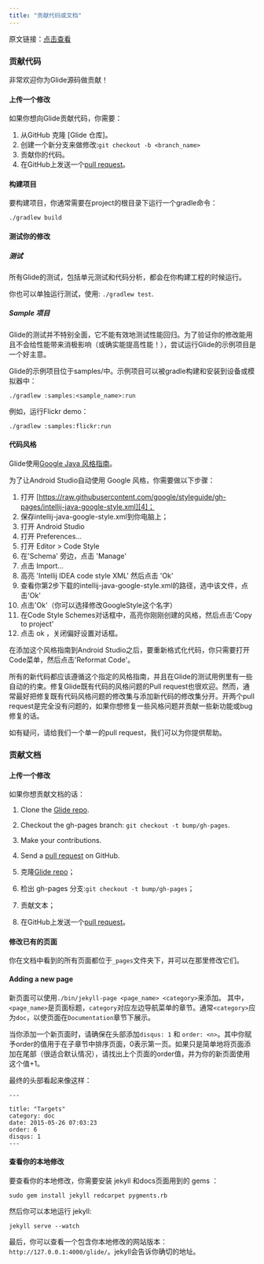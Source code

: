 ```yaml
---
title: "贡献代码或文档"
---
```

原文链接：[点击查看](http://bumptech.github.io/glide/dev/contributing.html)

### 贡献代码

非常欢迎你为Glide源码做贡献！

#### 上传一个修改

如果你想向Glide贡献代码，你需要：

1. 从GitHub 克隆 [Glide 仓库]。
2. 创建一个新分支来做修改:``git checkout -b <branch_name>``
3. 贡献你的代码。
4. 在GitHub上发送一个[pull request][2]。

#### 构建项目

要构建项目，你通常需要在project的根目录下运行一个gradle命令：

``./gradlew build``


#### 测试你的修改

##### 测试

所有Glide的测试，包括单元测试和代码分析，都会在你构建工程的时候运行。

你也可以单独运行测试，使用: ``./gradlew test``.

##### Sample 项目
Glide的测试并不特别全面，它不能有效地测试性能回归。为了验证你的修改能用且不会给性能带来消极影响（或确实能提高性能！），尝试运行Glide的示例项目是一个好主意。

Glide的示例项目位于samples/中。示例项目可以被gradle构建和安装到设备或模拟器中：

``./gradlew :samples:<sample_name>:run``

例如，运行Flickr demo：

``./gradlew :samples:flickr:run``

#### 代码风格

Glide使用[Google Java 风格指南][3]。

为了让Android Studio自动使用 Google 风格，你需要做以下步骤：

1. 打开 [https://raw.githubusercontent.com/google/styleguide/gh-pages/intellij-java-google-style.xml][4]；
3. 保存intellij-java-google-style.xml到你电脑上；
3. 打开 Android Studio
4. 打开 Preferences...
5. 打开 Editor > Code Style
6. 在'Schema' 旁边，点击 'Manage'
7. 点击 Import...
8. 高亮 'Intellij IDEA code style XML' 然后点击 'Ok'
9. 查看你第2步下载的intellij-java-google-style.xml的路径，选中该文件，点击'Ok'
10. 点击'Ok'（你可以选择修改GoogleStyle这个名字）
11. 在Code Style Schemes对话框中，高亮你刚刚创建的风格，然后点击'Copy to project'
12. 点击 ok ，关闭偏好设置对话框。

在添加这个风格指南到Android Studio之后，要重新格式化代码，你只需要打开Code菜单，然后点击'Reformat Code'。

所有的新代码都应该遵循这个指定的风格指南，并且在Glide的测试用例里有一些自动的约束。修复Glide既有代码的风格问题的Pull request也很欢迎。然而，通常最好把修复既有代码风格问题的修改集与添加新代码的修改集分开。开两个pull request是完全没有问题的，如果你想修复一些风格问题并贡献一些新功能或bug修复的话。

如有疑问，请给我们一个单一的pull request，我们可以为你提供帮助。

### 贡献文档

#### 上传一个修改

如果你想贡献文档的话：

1. Clone the [Glide repo][1].
2. Checkout the gh-pages branch: ``git checkout -t bump/gh-pages``.
3. Make your contributions.
4. Send a [pull request][2] on GitHub.

1. 克隆[Glide repo][1]；
2. 检出 gh-pages 分支:``git checkout -t bump/gh-pages``；
3. 贡献文本；
4. 在GitHub上发送一个[pull request][2]。


#### 修改已有的页面

你在文档中看到的所有页面都位于``_pages``文件夹下，并可以在那里修改它们。

#### Adding a new page
新页面可以使用``./bin/jekyll-page <page_name> <category>``来添加。 其中，``<page_name>``是页面标题，``category``对应左边导航菜单的章节。通常``<category>``应为``doc``，以使页面在``Documentation``章节下展示。

当你添加一个新页面时，请确保在头部添加``disqus: 1`` 和 ``order: <n>``。其中你赋予order的值用于在子章节中排序页面，0表示第一页。如果只是简单地将页面添加在尾部（很适合默认情况），请找出上个页面的order值，并为你的新页面使用这个值+1。

最终的头部看起来像这样：
```
---

title: "Targets"
category: doc
date: 2015-05-26 07:03:23
order: 6
disqus: 1
---
```

#### 查看你的本地修改

要查看你的本地修改，你需要安装 jekyll 和docs页面用到的 gems ：

``sudo gem install jekyll redcarpet pygments.rb``

然后你可以本地运行 jekyll:

``jekyll serve --watch``

最后，你可以查看一个包含你本地修改的网站版本：``http://127.0.0.1:4000/glide/``。jekyll会告诉你确切的地址。

[1]: https://github.com/bumptech/glide
[2]: https://help.github.com/articles/creating-a-pull-request/
[3]: https://google.github.io/styleguide/javaguide.html
[4]: https://raw.githubusercontent.com/google/styleguide/gh-pages/intellij-java-google-style.xml